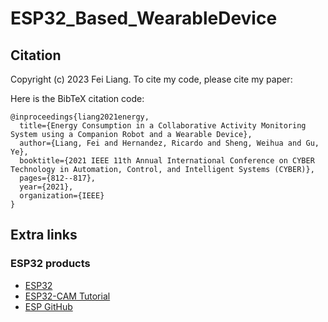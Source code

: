 # ESP32_Based_WearableDevice

## Citation

Copyright (c) 2023 Fei Liang. To cite my code, please cite my paper:

Here is the BibTeX citation code: 
```
@inproceedings{liang2021energy,
  title={Energy Consumption in a Collaborative Activity Monitoring System using a Companion Robot and a Wearable Device},
  author={Liang, Fei and Hernandez, Ricardo and Sheng, Weihua and Gu, Ye},
  booktitle={2021 IEEE 11th Annual International Conference on CYBER Technology in Automation, Control, and Intelligent Systems (CYBER)},
  pages={812--817},
  year={2021},
  organization={IEEE}
}
```

## Extra links

### ESP32 products
- [ESP32](https://www.espressif.com/en/products/socs/esp32)
- [ESP32-CAM Tutorial](https://lastminuteengineers.com/getting-started-with-esp32-cam/)
- [ESP GitHub](https://github.com/espressif)
